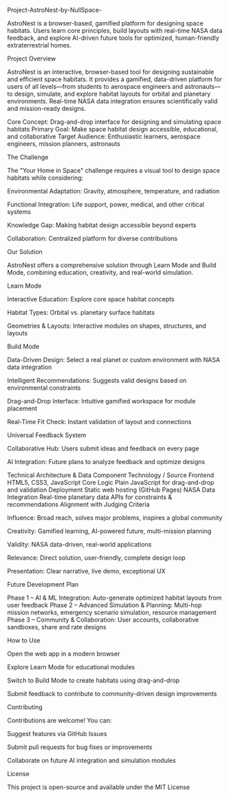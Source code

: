 Project-AstroNest-by-NullSpace-


AstroNest is a browser-based, gamified platform for designing space habitats. Users learn core principles, build layouts with real-time NASA data feedback, and explore AI-driven future tools for optimized, human-friendly extraterrestrial homes.

Project Overview

AstroNest is an interactive, browser-based tool for designing sustainable and efficient space habitats. It provides a gamified, data-driven platform for users of all levels—from students to aerospace engineers and astronauts—to design, simulate, and explore habitat layouts for orbital and planetary environments. Real-time NASA data integration ensures scientifically valid and mission-ready designs.

Core Concept: Drag-and-drop interface for designing and simulating space habitats Primary Goal: Make space habitat design accessible, educational, and collaborative Target Audience: Enthusiastic learners, aerospace engineers, mission planners, astronauts

The Challenge

The "Your Home in Space" challenge requires a visual tool to design space habitats while considering:

Environmental Adaptation: Gravity, atmosphere, temperature, and radiation

Functional Integration: Life support, power, medical, and other critical systems

Knowledge Gap: Making habitat design accessible beyond experts

Collaboration: Centralized platform for diverse contributions

Our Solution

AstroNest offers a comprehensive solution through Learn Mode and Build Mode, combining education, creativity, and real-world simulation.

Learn Mode

Interactive Education: Explore core space habitat concepts

Habitat Types: Orbital vs. planetary surface habitats

Geometries & Layouts: Interactive modules on shapes, structures, and layouts

Build Mode

Data-Driven Design: Select a real planet or custom environment with NASA data integration

Intelligent Recommendations: Suggests valid designs based on environmental constraints

Drag-and-Drop Interface: Intuitive gamified workspace for module placement

Real-Time Fit Check: Instant validation of layout and connections

Universal Feedback System

Collaborative Hub: Users submit ideas and feedback on every page

AI Integration: Future plans to analyze feedback and optimize designs

Technical Architecture & Data Component Technology / Source Frontend HTML5, CSS3, JavaScript Core Logic Plain JavaScript for drag-and-drop and validation Deployment Static web hosting (GitHub Pages) NASA Data Integration Real-time planetary data APIs for constraints & recommendations Alignment with Judging Criteria

Influence: Broad reach, solves major problems, inspires a global community

Creativity: Gamified learning, AI-powered future, multi-mission planning

Validity: NASA data-driven, real-world applications

Relevance: Direct solution, user-friendly, complete design loop

Presentation: Clear narrative, live demo, exceptional UX

Future Development Plan

Phase 1 – AI & ML Integration: Auto-generate optimized habitat layouts from user feedback Phase 2 – Advanced Simulation & Planning: Multi-hop mission networks, emergency scenario simulation, resource management Phase 3 – Community & Collaboration: User accounts, collaborative sandboxes, share and rate designs

How to Use

Open the web app in a modern browser

Explore Learn Mode for educational modules

Switch to Build Mode to create habitats using drag-and-drop

Submit feedback to contribute to community-driven design improvements

Contributing

Contributions are welcome! You can:

Suggest features via GitHub Issues

Submit pull requests for bug fixes or improvements

Collaborate on future AI integration and simulation modules

License

This project is open-source and available under the MIT License

